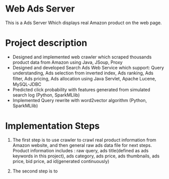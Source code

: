 # Web  Ads Server
This is a Ads Server Which displays real Amazon product on the web page.

# Project description

- Designed and implemented web crawler which scraped thousands product data from Amazon using Java, JSoup, Proxy
- Designed and developed Search Ads Web Service which support: Query understanding, Ads selection from inverted index,
  Ads ranking, Ads ﬁlter, Ads pricing, Ads allocation using Java Servlet, Apache Lucene, MySQL-JDBC
- Predicted click probability with features generated from simulated search log (Python, SparkMLlib)
- Implemented Query rewrite with word2vector algorithm (Python, SparkMLlib)

# Implementation Steps

1) The first step is to use crawler to crawl real product information from Amazon website, and then general raw 
   ads data file for next steps. Product information includes : raw query, ads title(defined as ads keywords in this project),
   ads category, ads price, ads thumbnails, ads price, bid price, ad id(generated continuously)
   
   
   
2) The second step is to 
